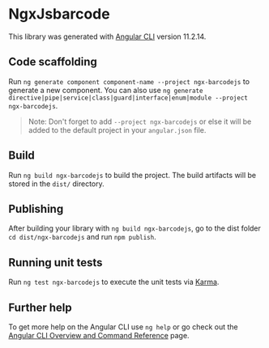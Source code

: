 # NgxJsbarcode

This library was generated with [Angular CLI](https://github.com/angular/angular-cli) version 11.2.14.

## Code scaffolding

Run `ng generate component component-name --project ngx-barcodejs` to generate a new component. You can also use `ng generate directive|pipe|service|class|guard|interface|enum|module --project ngx-barcodejs`.
> Note: Don't forget to add `--project ngx-barcodejs` or else it will be added to the default project in your `angular.json` file.

## Build

Run `ng build ngx-barcodejs` to build the project. The build artifacts will be stored in the `dist/` directory.

## Publishing

After building your library with `ng build ngx-barcodejs`, go to the dist folder `cd dist/ngx-barcodejs` and run `npm publish`.

## Running unit tests

Run `ng test ngx-barcodejs` to execute the unit tests via [Karma](https://karma-runner.github.io).

## Further help

To get more help on the Angular CLI use `ng help` or go check out the [Angular CLI Overview and Command Reference](https://angular.io/cli) page.
